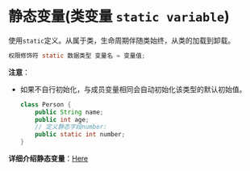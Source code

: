# 静态变量(类变量 `static variable`)

​	使用`static`定义。从属于类，生命周期伴随类始终，从类的加载到卸载。

```java
权限修饰符 static 数据类型 变量名 = 变量值;
```

**注意**：

- 如果不自行初始化，与成员变量相同会自动初始化该类型的默认初始值。

  ```java
  class Person {
      public String name;
      public int age;
      // 定义静态字段number:
      public static int number;
  }
  ```

**详细介绍静态变量**：[Here](../../Advanced/Object_Oriented/Keyword/static.md)

